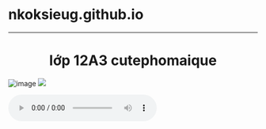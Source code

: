 # nkoksieug.github.io

<hr>
<span><center><h1>lớp 12A3 cutephomaique</h1></center></span>

![image](https://github.com/nkoksieug/nkoksieug.github.io/assets/146081606/4ff1c575-01c3-41c1-8527-29653650df07)
<img src="
https://scontent.fvca1-4.fna.fbcdn.net/v/t1.15752-9/348363060_661355855828476_9007395381971272278_n.jpg?_nc_cat=109&ccb=1-7&_nc_sid=ae9488&_nc_ohc=qbBEmkuZidoAX912rYs&_nc_ht=scontent.fvca1-4.fna&oh=03_AdT-VOn_KefPp9B81FF-P5oVa9ELRKvPT9uE8rX4uI4Ybw&oe=653B1B92">
<!DOCTYPE html>
<html>
<body>
    <audio controls>
        <source src="https://zingmp3.vn/bai-hat/Dung-Bo-Lo-Dang-Thanh-Tuyen/ZZBU7WFB.html">
    </audio>
</body>
</html>

